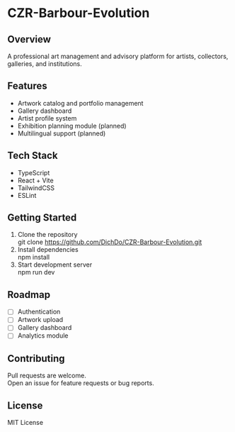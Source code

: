 # CZR-Barbour-Evolution

## Overview
A professional art management and advisory platform for artists, collectors, galleries, and institutions.

## Features
- Artwork catalog and portfolio management
- Gallery dashboard
- Artist profile system
- Exhibition planning module (planned)
- Multilingual support (planned)

## Tech Stack
- TypeScript
- React + Vite
- TailwindCSS
- ESLint

## Getting Started
1. Clone the repository  
   git clone https://github.com/DichDo/CZR-Barbour-Evolution.git
2. Install dependencies  
   npm install
3. Start development server  
   npm run dev

## Roadmap
- [ ] Authentication
- [ ] Artwork upload
- [ ] Gallery dashboard
- [ ] Analytics module

## Contributing
Pull requests are welcome.  
Open an issue for feature requests or bug reports.

## License
MIT License
